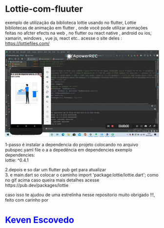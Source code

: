 # Lottie-com-fluuter
exemplo de utilização da biblioteca lottie usando no flutter, Lottie bibliotecas de animação em flutter , onde você pode utilizar anmações feitas no afcter efects na web , no flutter ou react native , android ou ios, xamarin, windows , vue js, react etc..
acesse o site deles : https://lottiefiles.com/ 





![Demo](lottie_example.gif)





1-passo é instalar a dependencia do projeto colocando no arquivo pubspec.yaml file o a a depedência em dependencies exemplo </br>
dependencies:</br>
lottie: ^0.4.1</br>
</tr>
2.depois e so dar um flutter pub get para atualizar </br>
</tr>
3. e main.dart so colocar o caminho import 'package:lottie/lottie.dart'; como no gif acima caso queira mais detalhes acesse https://pub.dev/packages/lottie </br>



caso isso te ajudou de uma estrelinha nesse repositorio muito obrigado !!!, feito com carinho por <h1 style="color:blue;">Keven Escovedo</h1>
